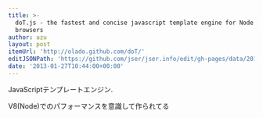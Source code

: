 ```yaml
---
title: >-
  doT.js - the fastest and concise javascript template engine for Node.js and
  browsers
author: azu
layout: post
itemUrl: 'http://olado.github.com/doT/'
editJSONPath: 'https://github.com/jser/jser.info/edit/gh-pages/data/2013/01/index.json'
date: '2013-01-27T10:44:00+00:00'
---
```

JavaScriptテンプレートエンジン.

V8(Node)でのパフォーマンスを意識して作られてる
